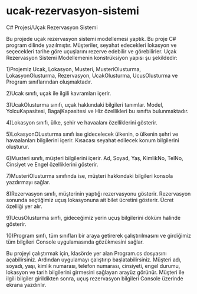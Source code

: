 # ucak-rezervasyon-sistemi
C# Projesi/Uçak Rezervasyon Sistemi

Bu projede uçak rezervasyon sistemi modellemesi yaptık. Bu proje C# program dilinde yazılmıştır. Müşteriler, seyahat edecekleri lokasyon ve seçecekleri tarihe göre uçuşlarını rezerve edebilir ve görebilirler. Uçak Rezervasyon Sistemi Modellemenin konstrüksiyon yapısı şu şekildedir:

1)Projemiz Ucak, Lokasyon, Musteri, MusteriOlusturma, LokasyonOlusturma, Rezervasyon, UcakOlusturma, UcusOlusturma ve Program sınıflarından oluşmaktadır.

2)Ucak sınıfı, uçak ile ilgili kavramları içerir.

3)UcakOlusturma sınıfı, uçak hakkındaki bilgileri tanımlar. Model, YolcuKapasitesi, BagajKapasitesi ve Hiz özellikleri bu sınıfta bulunmaktadır.

4)Lokasyon sınıfı, ülke, şehir ve havaalanı özelliklerini gösterir.

5)LokasyonOLusturma sınıfı ise gidecelecek ülkenin, o ülkenin şehri ve havaalanları bilgilerini içerir. Kısacası seyahat edilecek konum bilgilerini oluşturur.

6)Musteri sınıfı, müşteri bilgilerini içerir. Ad, Soyad, Yaş, KimlikNo, TelNo, Cinsiyet ve Engel özelliklerini gösterir.

7)MusteriOlusturma sınıfında ise, müşteri hakkındaki bilgileri konsola yazdırmayı sağlar.

8)Rezervasyon sınıfı, müşterinin yaptığı rezervasyonu gösterir. Rezervasyon sonunda seçtiğimiz uçuş lokasyonuna ait bilet ücretini gösterir. Ücret özelliği yer alır.

9)UcusOlusturma sınfı, gideceğimiz yerin uçuş bilgilerini döküm halinde gösterir.

10)Program sınfı, tüm sınıfları bir araya getirerek çalıştırılmasını ve girdiğimiz tüm bilgileri Console uygulamasında gözükmesini sağlar.

Bu projeyi çalıştırmak için, klasörde yer alan Program.cs dosyasını açabilirsiniz. Ardından uygulamayı çalıştırıp başlatabilirsiniz. Müşteri adı, soyadı, yaşı, kimlik numarası, telefon numarası, cinsiyeti, engel durumu, lokasyon ve tarih bilgilerini girmesini sağlayan arayüz görünür. Müşteri ile ilgili bilgiler girildikten sonra, uçuş rezervasyon bilgileri Console üzerinde ekrana yazdırılır.
